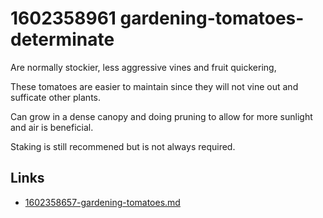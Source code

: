 # 1602358961 gardening-tomatoes-determinate

Are normally stockier, less aggressive vines and fruit quickering,

These tomatoes are easier to maintain since they will not vine out and sufficate other plants. 

Can grow in a dense canopy and doing pruning to allow for more sunlight and air is beneficial.

Staking is still recommened but is not always required. 


## Links
- [1602358657-gardening-tomatoes.md](1602358657-gardening-tomatoes.md)
